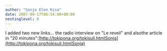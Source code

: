 ```yaml
---
author: "Sonja Elen Kisa"
date: 2007-09-17T06:54:00+00:00
nestinglevel: 0
---
```

I added two new links... the radio interview on "Le reveil" and alsothe article in "20 minutes":[http://tokipona.org/tokisuli.htmlSonja](http://tokipona.org/tokisuli.htmlSonja)